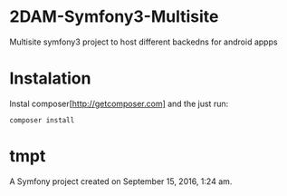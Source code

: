 2DAM-Symfony3-Multisite
=======================
Multisite symfony3 project to host different backedns for android appps

Instalation
===========
Instal composer[http://getcomposer.com] and the just run:
```
composer install
```
tmpt
====

A Symfony project created on September 15, 2016, 1:24 am.
